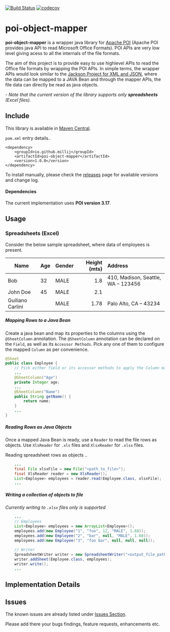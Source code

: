 
[![Build Status](https://travis-ci.org/millij/poi-object-mapper.svg?branch=master)](https://travis-ci.org/millij/poi-object-mapper)
[![codecov](https://codecov.io/gh/millij/poi-object-mapper/branch/master/graph/badge.svg)](https://codecov.io/gh/millij/poi-object-mapper)


# poi-object-mapper

**poi-object-mapper** is a wrapper java library for [Apache POI](https://poi.apache.org/) (Apache POI provides java API to read Microsoft Office Formats). POI APIs are very low level giving acess to all the internals of the file formats.

The aim of this project is to provide easy to use highlevel APIs to read the Office file formats by wrapping the POI APIs. In simple terms, the wrapper APIs would look similar to the [Jackson Project for XML and JSON](https://github.com/FasterXML/jackson), where the data can be mapped to a JAVA Bean and through the mapper APIs, the file data can directly be read as java objects.

*- Note that the current version of the library supports only  **spreadsheets**  (Excel files).*


## Include

This library is available in [Maven Central](https://mvnrepository.com/artifact/io.github.millij/poi-object-mapper). 

`pom.xml` entry details..

```
<dependency>
    <groupId>io.github.millij</groupId>
    <artifactId>poi-object-mapper</artifactId>
    <version>1.0.0</version>
</dependency>
```

To install manually, please check the [releases](https://github.com/millij/poi-object-mapper/releases) page for available versions and  change log.

#### Dependencies

The current implementation uses **POI version 3.17**.


## Usage

### Spreadsheets (Excel)

Consider the below sample spreadsheet, where data of employees is present.

| Name              | Age   | Gender | Height (mts) | Address                            |
| ----------------- |:----- | :----- | ------------:| :--------------------------------- |
| Bob               | 32    | MALE   | 1.8          | 410, Madison, Seattle, WA – 123456 |
| John Doe          | 45    | MALE   | 2.1          |                                    |
| Guiliano Carlini  |       | MALE   | 1.78         | Palo Alto, CA – 43234              |


##### Mapping Rows to a Java Bean

Create a java bean and map its properties to the columns using the `@SheetColumn` annotation. The `@SheetColumn` annotation can be declared on the `Field`, as well as its `Accessor Methods`. Pick any one of them to configure the mapped `Column` as per convenience.    

```java
@Sheet
public class Employee {
    // Pick either field or its accessor methods to apply the Column mapping.
    ...
    @SheetColumn("Age")
    private Integer age;
    ...
    @SheetColumn("Name")
    public String getName() {
        return name;
    }
    ...
}
```

##### Reading Rows as Java Objects

Once a mapped Java Bean is ready, use a `Reader` to read the file rows as objects. Use `XlsReader` for `.xls` files and `XlsxReader` for `.xlsx` files.

Reading spreadsheet rows as objects ..

```java
    ...
    final File xlsxFile = new File("<path_to_file>");
    final XlsReader reader = new XlsReader();
    List<Employee> employees = reader.read(Employee.class, xlsxFile);
    ...
```

##### Writing a collection of objects to file

*Currently writing to `.xlsx` files only is supported*

```java
    ...
    // Employees
    List<Employee> employees = new ArrayList<Employee>();
    employees.add(new Employee("1", "foo", 12, "MALE", 1.68));
    employees.add(new Employee("2", "bar", null, "MALE", 1.68));
    employees.add(new Employee("3", "foo bar", null, null, null));
    
    // Writer
    SpreadsheetWriter writer = new SpreadsheetWriter("<output_file_path>");
    writer.addSheet(Employee.class, employees);
    writer.write();
    ...
```

## Implementation Details



## Issues

The known issues are already listed under [Issues Section](https://github.com/millij/poi-object-mapper/releases).

Please add there your bugs findings, feature requests, enhancements etc. 




